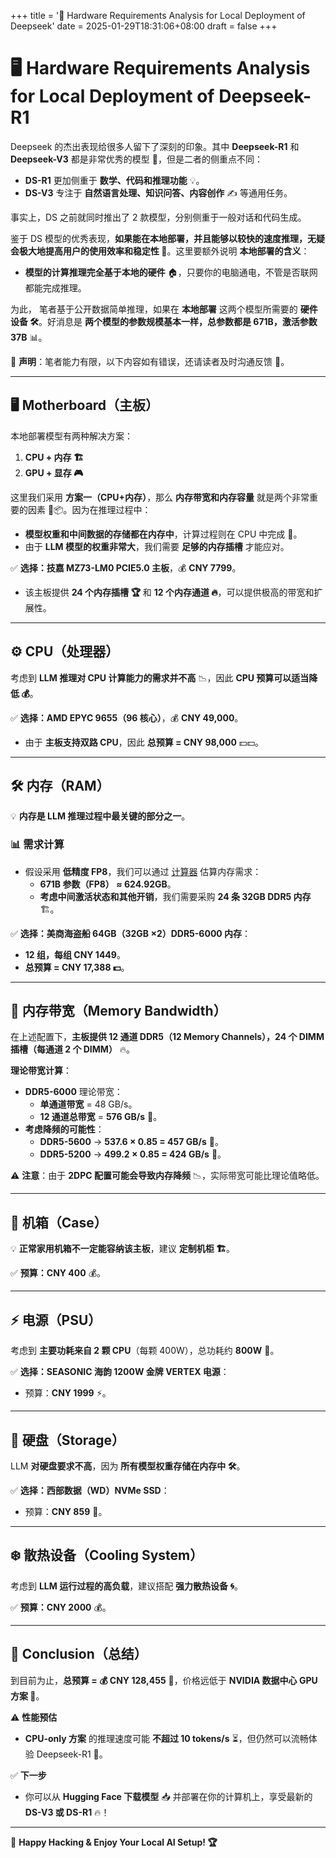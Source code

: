 +++
title = '🚀 Hardware Requirements Analysis for Local Deployment of Deepseek'
date = 2025-01-29T18:31:06+08:00
draft = false
+++

# 🖥️ Hardware Requirements Analysis for Local Deployment of Deepseek-R1

Deepseek 的杰出表现给很多人留下了深刻的印象。其中 **Deepseek-R1** 和 **Deepseek-V3** 都是非常优秀的模型 🎯，但是二者的侧重点不同：
- **DS-R1** 更加侧重于 **数学、代码和推理功能** 💡。
- **DS-V3** 专注于 **自然语言处理、知识问答、内容创作** ✍️ 等通用任务。

事实上，DS 之前就同时推出了 2 款模型，分别侧重于一般对话和代码生成。

鉴于 DS 模型的优秀表现，**如果能在本地部署，并且能够以较快的速度推理，无疑会极大地提高用户的使用效率和稳定性 🚀**。这里要额外说明 **本地部署的含义**：
- **模型的计算推理完全基于本地的硬件** 🏠，只要你的电脑通电，不管是否联网都能完成推理。

为此， 笔者基于公开数据简单推理，如果在 **本地部署** 这两个模型所需要的 **硬件设备 🛠️**。好消息是 **两个模型的参数规模基本一样，总参数都是 671B，激活参数 37B** 📊。

📢 **声明**：笔者能力有限，以下内容如有错误，还请读者及时沟通反馈 🤝。

---

## **🖥️ Motherboard（主板）**
本地部署模型有两种解决方案：
1. **CPU + 内存 🏗️**
2. **GPU + 显存 🎮**

这里我们采用 **方案一（CPU+内存）**，那么 **内存带宽和内存容量** 就是两个非常重要的因素 📏📦。因为在推理过程中：
- **模型权重和中间数据的存储都在内存中**，计算过程则在 CPU 中完成 🧠。
- 由于 **LLM 模型的权重非常大**，我们需要 **足够的内存插槽** 才能应对。

✅ **选择：技嘉 MZ73-LM0 PCIE5.0 主板**，💰 **CNY 7799**。
- 该主板提供 **24 个内存插槽 🏆** 和 **12 个内存通道 🔥**，可以提供极高的带宽和扩展性。

---

## **⚙️ CPU（处理器）**
考虑到 **LLM 推理对 CPU 计算能力的需求并不高** 📉，因此 **CPU 预算可以适当降低 💰**。

✅ **选择：AMD EPYC 9655（96 核心）**，💰 **CNY 49,000**。
- 由于 **主板支持双路 CPU**，因此 **总预算 = CNY 98,000** 💵💵。

---

## **🛠️ 内存（RAM）**
💡 **内存是 LLM 推理过程中最关键的部分之一**。

### **📊 需求计算**
- 假设采用 **低精度 FP8**，我们可以通过 [计算器](https://gpumemoryestimator.williamswang.win/) 估算内存需求：
  - **671B 参数（FP8） ≈ 624.92GB**。
  - **考虑中间激活状态和其他开销**，我们需要采购 **24 条 32GB DDR5 内存** 🏗️。

✅ **选择：美商海盗船 64GB（32GB ×2）DDR5-6000 内存**：
- **12 组，每组 CNY 1449**。
- **总预算 = CNY 17,388 💵**。

---

## **🚀 内存带宽（Memory Bandwidth）**
在上述配置下，**主板提供 12 通道 DDR5（12 Memory Channels），24 个 DIMM 插槽（每通道 2 个 DIMM）** 🔥。

**理论带宽计算**：
- **DDR5-6000** 理论带宽：
  - **单通道带宽** = 48 GB/s。
  - **12 通道总带宽** = **576 GB/s** 🚀。
- **考虑降频的可能性**：
  - **DDR5-5600** → **537.6 × 0.85 = 457 GB/s** 🧐。
  - **DDR5-5200** → **499.2 × 0.85 = 424 GB/s** 🧐。

⚠️ **注意**：由于 **2DPC 配置可能会导致内存降频** 📉，实际带宽可能比理论值略低。

---

## **💼 机箱（Case）**
💡 **正常家用机箱不一定能容纳该主板**，建议 **定制机柜 🏗️**。

✅ **预算：CNY 400** 💰。

---

## **⚡ 电源（PSU）**
考虑到 **主要功耗来自 2 颗 CPU**（每颗 400W），总功耗约 **800W** 🔋。

✅ **选择：SEASONIC 海韵 1200W 金牌 VERTEX 电源**：
- 预算：**CNY 1999** ⚡。

---

## **💾 硬盘（Storage）**
LLM **对硬盘要求不高**，因为 **所有模型权重存储在内存中 🛠️**。

✅ **选择：西部数据（WD）NVMe SSD**：
- 预算：**CNY 859** 💾。

---

## **❄️ 散热设备（Cooling System）**
考虑到 **LLM 运行过程的高负载**，建议搭配 **强力散热设备 🌀**。

✅ **预算：CNY 2000** 💰。

---

## **📢 Conclusion（总结）**
到目前为止，**总预算 = 💰 CNY 128,455** 🎯，价格远低于 **NVIDIA 数据中心 GPU 方案 💸**。

⚠️ **性能预估**
- **CPU-only 方案** 的推理速度可能 **不超过 10 tokens/s** ⏳，但仍然可以流畅体验 Deepseek-R1 🚀。

✅ **下一步**
- 你可以从 **Hugging Face 下载模型** 📥 并部署在你的计算机上，享受最新的 **DS-V3 或 DS-R1** 🔥！

---

🎉 **Happy Hacking & Enjoy Your Local AI Setup! 🏆**